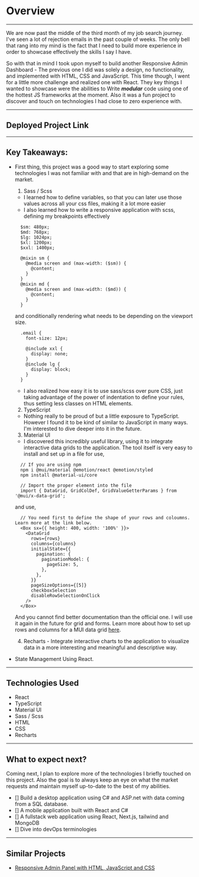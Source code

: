 # Overview
---
We are now past the middle of the third month of my job search journey. I've seen a lot of rejection emails
in the past couple of weeks. The only bell that rang into my mind is the fact that I need to build more experience in order to showcase effectively the skills I say I have.

So with that in mind I took upon myself to build another Responsive Admin Dashboard - The previous one I did was
solely a design, no functionality, and implemented with HTML, CSS and JavaScript.
This time though, I went for a little more challenge and realized one with React. They key things I wanted to showcase were the abilities to Write ***modular*** code using  one of the hottest JS frameworks at the moment. Also it was a fun project to discover and touch on technologies I had close to zero experience with.

---

## Deployed Project Link

---

## Key Takeaways:
- First thing, this project was a good way to start exploring some technologies I was not familiar with and that are
in high-demand on the market.<br>

  1. Sass / Scss

    - I learned how to define variables, so that you can later use those values across all your css files, making it a lot more easier
    - I also learned how to write a responsive application with scss, defining my breakpoints effectively
    ```
      $sm: 480px;
      $md: 768px;
      $lg: 1024px;
      $xl: 1200px;
      $xxl: 1400px;

      @mixin sm {
        @media screen and (max-width: ($sm)) {
          @content;
        }
      }
      @mixin md {
        @media screen and (max-width: ($md)) {
          @content;
        }
      }
    ```
     and conditionally rendering what needs to be depending on the viewport size.
    ```
      .email {
        font-size: 12px;

        @include xxl {
          display: none;
        }
        @include lg {
          display: block;
        }
      }
    ```
    - I also realized how easy it is to use sass/scss over pure CSS, just taking advantage of the power of indentation to define your rules, thus setting less classes on HTML elements.<br>

  2. TypeScript

    - Nothing really to be proud of but a little exposure to TypeScript. However I found it to be kind of similar to JavaScript in many ways. I'm interested to dive deeper into it in the future.<br>

  3. Material UI

    - I discovered this incredibly useful library, using it to integrate interactive data grids to the application. The tool itself is very easy to install and set up in a file for use, 
    ```
      // If you are using npm
      npm i @mui/material @emotion/react @emotion/styled
      npm install @material-ui/core

      // Import the proper element into the file
      import { DataGrid, GridColDef, GridValueGetterParams } from '@mui/x-data-grid';
    ```
    and use, 
    ```
      // You need first to define the shape of your rows and coloumns. Learn more at the link below.
      <Box sx={{ height: 400, width: '100%' }}>
        <DataGrid
          rows={rows}
          columns={columns}
          initialState={{
            pagination: {
              paginationModel: {
                pageSize: 5,
              },
            },
          }}
          pageSizeOptions={[5]}
          checkboxSelection
          disableRowSelectionOnClick
        />
      </Box>
    ```
    And you cannot find better documentation than the official one. I will use it again in the future for grid and forms. Learn more about how to set up rows and columns for a MUI data grid [here](https://mui.com/x/react-data-grid/).<br>

    4. Recharts
      - Integrate interactive charts to the application to visualize data in a more interesting and meaningful and descriptive way.<br>

- State Management Using React.


---

## Technologies Used
- React
- TypeScript
- Material UI
- Sass / Scss
- HTML
- CSS
- Recharts

---

## What to expect next?
Coming next, I plan to explore more of the technologies I briefly touched on this project. Also the goal is to always keep an eye on what the market requests and maintain myself up-to-date to the best of my abilities.

- [] Build a desktop application using C# and ASP.net with data coming from a SQL database.
- [] A mobile application built with React and C#
- [] A fullstack web application using React, Next.js, tailwind and MongoDB
- [] Dive into devOps terminologies

---

## Similar Projects
- [Responsive Admin Panel with HTML, JavaScript and CSS](https://github.com/Johny270/responsive-admin-panel)
